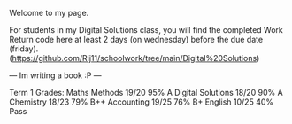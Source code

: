 Welcome to my page.

For students in my Digital Solutions class, you will find the completed Work Return code here at least 2 days (on wednesday) before the due date (friday).
(https://github.com/Rij11/schoolwork/tree/main/Digital%20Solutions)

— Im writing a book :P —

Term 1 Grades:
Maths Methods 19/20 95% A
Digital Solutions 18/20 90% A
Chemistry 18/23 79% B++
Accounting 19/25 76% B+
English 10/25 40% Pass

